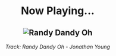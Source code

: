 <div align="center"> 
<h1>Now Playing...</h1>

![Randy Dandy Oh](https://i.scdn.co/image/ab67616d00001e02f2862a03810b6464b09c3eef)
--
_<p>Track: Randy Dandy Oh - Jonathan Young </p>_
</div>
